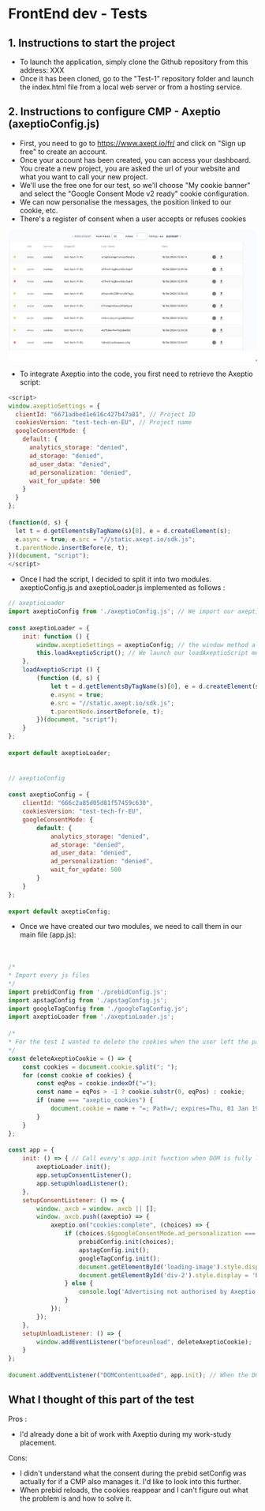 # FrontEnd dev - Tests

## 1. Instructions to start the project

- To launch the application, simply clone the Github repository from this address: XXX 
- Once it has been cloned, go to the "Test-1" repository folder and launch the index.html file from a local web server or from a hosting service. 

## 2. Instructions to configure CMP - Axeptio (axeptioConfig.js)

- First, you need to go to https://www.axept.io/fr/ and click on "Sign up free" to create an account. 
- Once your account has been created, you can access your dashboard. You create a new project, you are asked the url of your website and what you want to call your new project.
- We'll use the free one for our test, so we'll choose "My cookie banner" and select the "Google Consent Mode v2 ready" cookie configuration.
- We can now personalise the messages, the position linked to our cookie, etc.
- There's a register of consent when a user accepts or refuses cookies 


![alt text](image.png)


- To integrate Axeptio into the code, you first need to retrieve the Axeptio script:

```js
<script>
window.axeptioSettings = {
  clientId: "6671adbed1e616c427b47a81", // Project ID
  cookiesVersion: "test-tech-en-EU", // Project name
  googleConsentMode: {
    default: {
      analytics_storage: "denied",
      ad_storage: "denied",
      ad_user_data: "denied",
      ad_personalization: "denied",
      wait_for_update: 500
    }
  }
};
 
(function(d, s) {
  let t = d.getElementsByTagName(s)[0], e = d.createElement(s);
  e.async = true; e.src = "//static.axept.io/sdk.js";
  t.parentNode.insertBefore(e, t);
})(document, "script");
</script>
```

- Once I had the script, I decided to split it into two modules. axeptioConfig.js and axeptioLoader.js implemented as follows : 

```js
// axeptioLoader
import axeptioConfig from './axeptioConfig.js'; // We import our axeptio config from axeptioConfig.js

const axeptioLoader = {
    init: function () {
        window.axeptioSettings = axeptioConfig; // the window method allows us to access axeptioSettings from anywhere (global scope)
        this.loadAxeptioScript(); // We launch our loadAxeptioScript method, which starts the script.
    },
    loadAxeptioScript () {
        (function (d, s) {
            let t = d.getElementsByTagName(s)[0], e = d.createElement(s);
            e.async = true;
            e.src = "//static.axept.io/sdk.js";
            t.parentNode.insertBefore(e, t);
        })(document, "script");
    }
};

export default axeptioLoader;


// axeptioConfig

const axeptioConfig = {
    clientId: "666c2a85d05d81f57459c630",
    cookiesVersion: "test-tech-fr-EU",
    googleConsentMode: {
        default: {
            analytics_storage: "denied",
            ad_storage: "denied",
            ad_user_data: "denied",
            ad_personalization: "denied",
            wait_for_update: 500
        }
    }
};

export default axeptioConfig;
```

- Once we have created our two modules, we need to call them in our main file (app.js):

```js


/*
* Import every js files
*/
import prebidConfig from './prebidConfig.js';
import apstagConfig from './apstagConfig.js';
import googleTagConfig from './googleTagConfig.js'; 
import axeptioLoader from './axeptioLoader.js'; 

/*
* For the test I wanted to delete the cookies when the user left the page -> setupUnloadListener function
*/
const deleteAxeptioCookie = () => {
    const cookies = document.cookie.split("; ");
    for (const cookie of cookies) {
        const eqPos = cookie.indexOf("=");
        const name = eqPos > -1 ? cookie.substr(0, eqPos) : cookie;
        if (name === "axeptio_cookies") {
            document.cookie = name + "=; Path=/; expires=Thu, 01 Jan 1970 00:00:00 GMT";
        }
    }
};

const app = {
    init: () => { // Call every's app.init function when DOM is fully loaded
        axeptioLoader.init(); 
        app.setupConsentListener();
        app.setupUnloadListener(); 
    },
    setupConsentListener: () => {
        window._axcb = window._axcb || [];
        window._axcb.push((axeptio) => {
            axeptio.on("cookies:complete", (choices) => { 
                if (choices.$$googleConsentMode.ad_personalization === 'granted') { // users accept cookies then we can init every function for our ads.
                    prebidConfig.init(choices);
                    apstagConfig.init();
                    googleTagConfig.init();
                    document.getElementById('loading-image').style.display = 'none'; // remove the loader when ads are ready.
                    document.getElementById('div-2').style.display = 'block'; // Display ads.
                } else {
                    console.log('Advertising not authorised by Axeptio'); // We can put something else instead
                }
            });
        });
    },
    setupUnloadListener: () => {
        window.addEventListener("beforeunload", deleteAxeptioCookie);
    }
};

document.addEventListener("DOMContentLoaded", app.init); // When the DOM is fully loaded we start the app.init method
```

## What I thought of this part of the test

Pros : 
- I'd already done a bit of work with Axeptio during my work-study placement. 

Cons: 
- I didn't understand what the consent during the prebid setConfig was actually for if a CMP also manages it. I'd like to look into this further. 
- When prebid reloads, the cookies reappear and I can't figure out what the problem is and how to solve it.
